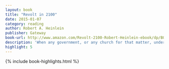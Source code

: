 ```yaml
---
layout: book
title: "Revolt in 2100"
date: 2015-01-07
category: reading
author: Robert A. Heinlein
publisher: Gateway
book-url: http://www.amazon.com/Revolt-2100-Robert-Heinlein-ebook/dp/B00QFLKOKY/
description: 'When any government, or any church for that matter, undertakes to say to its subjects, ‘This you may not read, this you must not see, this you are forbidden to know,’ the end result is tyranny and oppression, no matter how holy the motives.'
highlight: 5
---
```


{% include book-highlights.html %}
